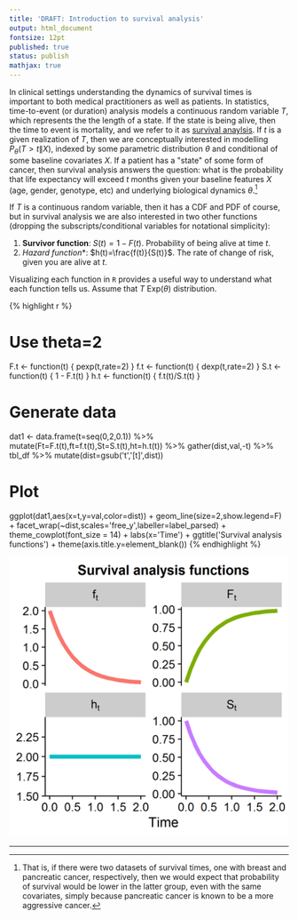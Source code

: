 ```yaml
---
title: 'DRAFT: Introduction to survival analysis'
output: html_document
fontsize: 12pt
published: true
status: publish
mathjax: true
---
```

 

 
In clinical settings understanding the dynamics of survival times is important to both medical practitioners as well as patients. In statistics, time-to-event (or duration) analysis models a continuous random variable $T$, which represents the the length of a state. If the state is being alive, then the time to event is mortality, and we refer to it as [survival anaylsis](https://en.wikipedia.org/wiki/Survival_analysis). If $t$ is a given realization of $T$, then we are conceptually interested in modelling $P_\theta(T>t\|X)$, indexed by some parametric distribution $\theta$ and conditional of some baseline covariates $X$. If a patient has a "state" of some form of cancer, then survival analysis answers the question: what is the probability that life expectancy will exceed $t$ months given your baseline features $X$ (age, gender, genotype, etc) and underlying biological dynamics $\theta$.[^1]
 
If $T$ is a continuous random variable, then it has a CDF and PDF of course, but in survival analysis we are also interested in two other functions (dropping the subscripts/conditional variables for notational simplicity):
 
1. **Survivor function**: $S(t)=1-F(t)$. Probability of being alive at time $t$. 
2. *Hazard function**: $h(t)=\frac{f(t)}{S(t)}$. The rate of change of risk, given you are alive at $t$.
 
Visualizing each function in `R` provides a useful way to understand what each function tells us. Assume that $T~\text{Exp}(\theta)$ distribution.
 

{% highlight r %}
# Use theta=2
F.t <- function(t) { pexp(t,rate=2) }
f.t <- function(t) { dexp(t,rate=2) }
S.t <- function(t) { 1 - F.t(t) }
h.t <- function(t) { f.t(t)/S.t(t) }
# Generate data
dat1 <- data.frame(t=seq(0,2,0.1)) %>%
          mutate(Ft=F.t(t),ft=f.t(t),St=S.t(t),ht=h.t(t)) %>%
          gather(dist,val,-t) %>% tbl_df %>% mutate(dist=gsub('t','[t]',dist))
# Plot
ggplot(dat1,aes(x=t,y=val,color=dist)) + geom_line(size=2,show.legend=F) +
  facet_wrap(~dist,scales='free_y',labeller=label_parsed) + theme_cowplot(font_size = 14) +
  labs(x='Time') + ggtitle('Survival analysis functions') + theme(axis.title.y=element_blank())
{% endhighlight %}

![plot of chunk surv1](/figures/surv1-1.png)
 
 
 
 
* * *
 
[^1]: That is, if there were two datasets of survival times, one with breast and pancreatic cancer, respectively, then we would expect that probability of survival would be lower in the latter group, even with the same covariates, simply because pancreatic cancer is known to be a more aggressive cancer.
 
